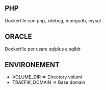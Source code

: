 PHP
-----
Dockerfile con php, xdebug, mongodb, mysql

ORACLE
-----
Dockerfile per usare sqlplus e sqlldr 

ENVIRONEMENT
----------
* VOLUME_DIR => Directory volumi
* TRAEFIK_DOMAIN => Base domain

